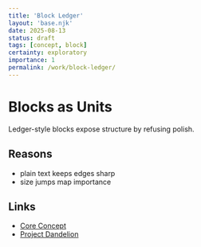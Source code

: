 ```yaml
---
title: 'Block Ledger'
layout: 'base.njk'
date: 2025-08-13
status: draft
tags: [concept, block]
certainty: exploratory
importance: 1
permalink: /work/block-ledger/
---
```


# Blocks as Units

Ledger-style blocks expose structure by refusing polish.

## Reasons

- plain text keeps edges sharp
- size jumps map importance

## Links

- [Core Concept](/concepts/core-concept/)
- [Project Dandelion](/projects/project-dandelion/)
